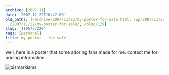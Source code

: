 ```yaml
---
archive: [2007-11]
date: '2007-11-22T18:47:00'
old_paths: [/archive/2007/11/22/my-poster-for-sale.html, /wp/2007/11/22/my-poster-for-sale/,
  /2007/11/22/my-poster-for-sale/, /blog/129]
slug: '1195757220'
tags: [personal]
title: my poster - for sale
---
```


well, here is a poster that some adoring fans made for me. contact me for
pricing information.

![bismarkisms][1]

[1]: 1.jpg

